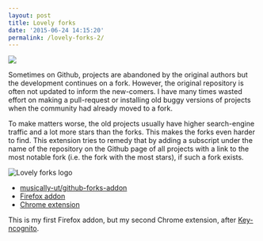 ```yaml
---
layout: post
title: Lovely forks
date: '2015-06-24 14:15:20'
permalink: /lovely-forks-2/
---
```


![](https://musicallyut.in/docs/lovely-forks/promo.png)

Sometimes on Github, projects are abandoned by the original authors but the development continues on a fork. However, the original repository is often not updated to inform the new-comers. I have many times wasted effort on making a pull-request or installing old buggy versions of projects when the community had already moved to a fork.

To make matters worse, the old projects usually have higher search-engine traffic and a lot more stars than the forks. This makes the forks even harder to find. This extension tries to remedy that by adding a subscript under the name of the repository on the Github page of all projects with a link to the most notable fork (i.e. the fork with the most stars), if such a fork exists.

![Lovely forks logo](https://musicallyut.in/docs/lovely-forks/logo.png)

 - <span class="devicons devicons-github_badge"></span>[musically-ut/github-forks-addon](https://github.com/musically-ut/github-forks-addon)
 - <span class="devicons devicons-firefox"></span>[Firefox addon](https://addons.mozilla.org/en-US/firefox/addon/lovely-forks/)
 - <span class="devicons devicons-chrome"></span>[Chrome extension](https://chrome.google.com/webstore/detail/lovely-forks/ialbpcipalajnakfondkflpkagbkdoib)

This is my first Firefox addon, but my second Chrome extension, after [Key-ncognito](https://chrome.google.com/webstore/detail/key-ncognito/lilomadmkegmkmkjmdbbgalimcmfogfk).
